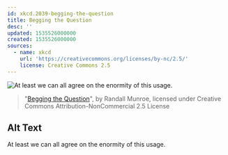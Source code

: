 ```yaml
---
id: xkcd.2039-begging-the-question
title: Begging the Question
desc: ''
updated: 1535526000000
created: 1535526000000
sources:
  - name: xkcd
    url: 'https://creativecommons.org/licenses/by-nc/2.5/'
    license: Creative Commons 2.5
---
```

![At least we can all agree on the enormity of this usage.](https://imgs.xkcd.com/comics/begging_the_question.png)
> "[Begging the Question](https://xkcd.com/2039/)", by Randall Munroe, licensed under Creative Commons Attribution-NonCommercial 2.5 License

## Alt Text
At least we can all agree on the enormity of this usage.
